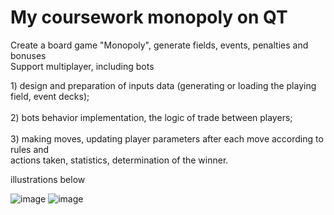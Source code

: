# Мy coursework monopoly on QT

<p>Create a board game "Monopoly", generate fields, events, penalties and bonuses<br>
Support multiplayer, including bots</p>

<p>1) design and preparation of inputs data (generating or loading the playing field, event decks);<br><br>
2) bots behavior implementation, the logic of trade between players;<br><br>
3) making moves, updating player parameters after each move according to rules and<br> actions taken, statistics, determination of the winner.</p>

illustrations below

![image](https://user-images.githubusercontent.com/76412011/161300636-b6a4b5f7-3fd4-473c-b227-2b05f944df24.png)
![image](https://user-images.githubusercontent.com/76412011/161300935-4bea7f06-86f9-4720-9f20-f26c42d75fdc.png)
